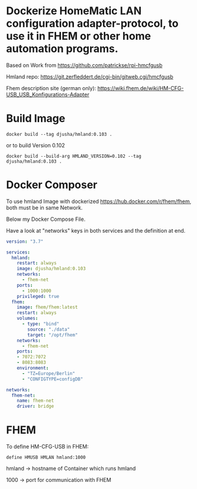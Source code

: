 # Dockerize HomeMatic LAN configuration adapter-protocol, to use it in FHEM or other home automation programs.
Based on Work from https://github.com/patrickse/rpi-hmcfgusb

Hmland repo: https://git.zerfleddert.de/cgi-bin/gitweb.cgi/hmcfgusb

Fhem description site (german only): https://wiki.fhem.de/wiki/HM-CFG-USB_USB_Konfigurations-Adapter

# Build Image
`docker build --tag djusha/hmland:0.103 .`

or to build Version 0.102

`docker build --build-arg HMLAND_VERSION=0.102 --tag djusha/hmland:0.103 .`


# Docker Composer
To use hmland Image with dockerized https://hub.docker.com/r/fhem/fhem, both must be in same Network.

Below my Docker Compose File.

Have a look at "networks" keys in both services and the definition at end.

``` yaml
version: "3.7"

services:
  hmland:
    restart: always
    image: djusha/hmland:0.103
    networks:
      - fhem-net
    ports:
      - 1000:1000
    privileged: true
  fhem:
    image: fhem/fhem:latest
    restart: always
    volumes:
      - type: "bind"
        source: "./data"
        target: "/opt/fhem"
    networks:
      - fhem-net
    ports:
    - 7072:7072
    - 8083:8083
    environment:
      - "TZ=Europe/Berlin"
      - "CONFIGTYPE=configDB"

networks:
  fhem-net:
    name: fhem-net
    driver: bridge
```

# FHEM
To define HM-CFG-USB in FHEM:

`define HMUSB HMLAN hmland:1000`

hmland -> hostname of Container which runs hmland

1000 -> port for communication with FHEM
